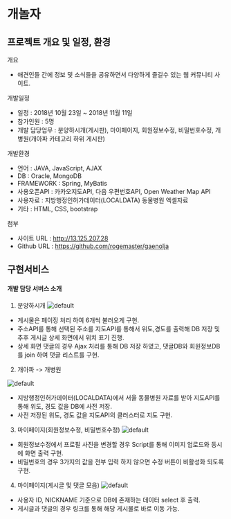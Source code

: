 개놀자
======

프로젝트 개요 및 일정, 환경
-------------------------

 개요
  + 애견인들 간에 정보 및 소식들을 공유하면서 다양하게 즐길수 있는 웹 커뮤니티 사이트.

 개발일정
  + 일정 : 2018년 10월 23일 ~ 2018년 11월 11일
  + 참가인원 : 5명
  + 개발 담당업무 : 분양하시개(게시판), 마이페이지, 회원정보수정, 비밀번호수정, 개병원(개아파 카테고리 하위 게시판)

 개발환경
  + 언어 : JAVA, JavaScript, AJAX
  + DB : Oracle, MongoDB
  + FRAMEWORK : Spring, MyBatis
  + 사용오픈API : 카카오지도API, 다음 우편번호API, Open Weather Map API
  + 사용자료 : 지방행정인허가데이터(LOCALDATA) 동물병원 엑셀자료
  + 기타 : HTML, CSS, bootstrap

첨부
  + 사이트 URL : http://13.125.207.28
  + Github URL : https://github.com/rogemaster/gaenolja

구현서비스
----------

#### 개발 담당 서버스 소개
  1. 분양하시개 
![default](https://user-images.githubusercontent.com/40861712/48950402-5b364080-ef7e-11e8-8214-94534846ead4.png)

   + 게시물은 페이징 처리 하여 6개씩 불러오게 구현.
   + 주소API를 통해 선택된 주소를 지도API를 통해서 위도,경도를 출력해 DB 저장 및 추후 게시글 상세 화면에서 위치 표기 진행.
   + 상세 화면 댓글의 경우 Ajax 처리를 통해 DB 저장 하였고, 댓글DB와 회원정보DB를 join 하여 댓글 리스트를 구현.
   
 
  2. 개아파 -> 개병원
  
![default](https://user-images.githubusercontent.com/40861712/48951002-625e4e00-ef80-11e8-8b87-c1db76d7344e.png)
 
   + 지방행정인허가데이터(LOCALDATA)에서 서울 동물병원 자료를 받아 지도API를 통해 위도, 경도 값을 DB에 사전 저장.
   + 사전 저장된 위도, 경도 값을 지도API의 클러스터로 지도 구현.
   
  
  3. 마이페이지(회원정보수정, 비밀번호수정)
 ![default](https://user-images.githubusercontent.com/40861712/48951431-e7963280-ef81-11e8-8a7f-7f0996396c49.png)
 
   + 회원정보수정에서 프로필 사진을 변경할 경우 Script를 통해 이미지 업로드와 동시에 화면 출력 구현.
   + 비밀번호의 경우 3가지의 값을 전부 입력 하지 않으면 수정 버튼이 비활성화 되도록 구현.
   
  4. 마이페이지(게시글 및 댓글 모음)
 ![default](https://user-images.githubusercontent.com/40861712/48951773-27a9e500-ef83-11e8-9138-818069d48f46.png)
 
   + 사용자 ID, NICKNAME 기준으로 DB에 존재하는 데이터 select 후 출력.
   + 게시글과 댓글의 경우 링크를 통해 해당 게시물로 바로 이동 가능.

  
